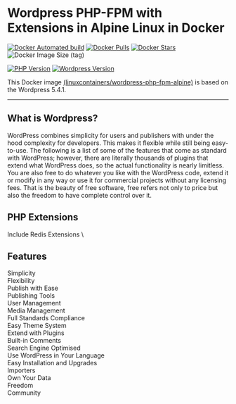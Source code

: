 # Wordpress PHP-FPM with Extensions in Alpine Linux in Docker

[![Docker Automated build](https://img.shields.io/docker/automated/linuxcontainers/wordpress-php-fpm-alpine.svg?style=for-the-badge&logo=docker)](https://hub.docker.com/r/linuxcontainers/wordpress-php-fpm-alpine/)
[![Docker Pulls](https://img.shields.io/docker/pulls/linuxcontainers/wordpress-php-fpm-alpine.svg?style=for-the-badge&logo=docker)](https://hub.docker.com/r/linuxcontainers/wordpress-php-fpm-alpine/)
[![Docker Stars](https://img.shields.io/docker/stars/linuxcontainers/wordpress-php-fpm-alpine.svg?style=for-the-badge&logo=docker)](https://hub.docker.com/r/linuxcontainers/wordpress-php-fpm-alpine/)
![Docker Image Size (tag)](https://img.shields.io/docker/image-size/linuxcontainers/wordpress-php-fpm-alpine/latest?logo=docker&style=for-the-badge)

[![PHP Version](https://img.shields.io/badge/Alpine%20version-v7.4.6-green.svg?style=for-the-badge)](https://php.org/)
[![Wordpress Version](https://img.shields.io/badge/Wordpress%20version-v5.4.1-green.svg?style=for-the-badge)](https://wordpress.org/)

This Docker image [(linuxcontainers/wordpress-php-fpm-alpine)](https://hub.docker.com/r/linuxcontainers/wordpress-php-fpm-alpine/) is based on the Wordpress 5.4.1.

----

## What is Wordpress?
WordPress combines simplicity for users and publishers with under the hood complexity for developers. This makes it flexible while still being easy-to-use. The following is a list of some of the features that come as standard with WordPress; however, there are literally thousands of plugins that extend what WordPress does, so the actual functionality is nearly limitless. You are also free to do whatever you like with the WordPress code, extend it or modify in any way or use it for commercial projects without any licensing fees. That is the beauty of free software, free refers not only to price but also the freedom to have complete control over it.

## PHP Extensions
Include Redis Extensions \

## Features
Simplicity \
Flexibility \
Publish with Ease \
Publishing Tools \
User Management \
Media Management \
Full Standards Compliance \
Easy Theme System \
Extend with Plugins \
Built-in Comments \
Search Engine Optimised \
Use WordPress in Your Language \
Easy Installation and Upgrades \
Importers \
Own Your Data  \
Freedom \
Community
